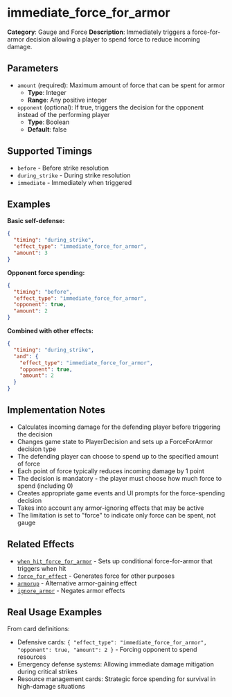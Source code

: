 # immediate_force_for_armor

**Category**: Gauge and Force
**Description**: Immediately triggers a force-for-armor decision allowing a player to spend force to reduce incoming damage.

## Parameters

- `amount` (required): Maximum amount of force that can be spent for armor
  - **Type**: Integer
  - **Range**: Any positive integer
- `opponent` (optional): If true, triggers the decision for the opponent instead of the performing player
  - **Type**: Boolean
  - **Default**: false

## Supported Timings

- `before` - Before strike resolution
- `during_strike` - During strike resolution
- `immediate` - Immediately when triggered

## Examples

**Basic self-defense:**
```json
{
  "timing": "during_strike",
  "effect_type": "immediate_force_for_armor",
  "amount": 3
}
```

**Opponent force spending:**
```json
{
  "timing": "before",
  "effect_type": "immediate_force_for_armor",
  "opponent": true,
  "amount": 2
}
```

**Combined with other effects:**
```json
{
  "timing": "during_strike",
  "and": {
    "effect_type": "immediate_force_for_armor",
    "opponent": true,
    "amount": 2
  }
}
```

## Implementation Notes

- Calculates incoming damage for the defending player before triggering the decision
- Changes game state to PlayerDecision and sets up a ForceForArmor decision type
- The defending player can choose to spend up to the specified amount of force
- Each point of force typically reduces incoming damage by 1 point
- The decision is mandatory - the player must choose how much force to spend (including 0)
- Creates appropriate game events and UI prompts for the force-spending decision
- Takes into account any armor-ignoring effects that may be active
- The limitation is set to "force" to indicate only force can be spent, not gauge

## Related Effects

- [`when_hit_force_for_armor`](when_hit_force_for_armor.md) - Sets up conditional force-for-armor that triggers when hit
- [`force_for_effect`](force_for_effect.md) - Generates force for other purposes
- [`armorup`](../stats/armorup.md) - Alternative armor-gaining effect
- [`ignore_armor`](../attack/ignore_armor.md) - Negates armor effects

## Real Usage Examples

From card definitions:
- Defensive cards: `{ "effect_type": "immediate_force_for_armor", "opponent": true, "amount": 2 }` - Forcing opponent to spend resources
- Emergency defense systems: Allowing immediate damage mitigation during critical strikes
- Resource management cards: Strategic force spending for survival in high-damage situations